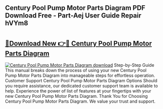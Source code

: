 ## Century Pool Pump Motor Parts Diagram PDF Download Free - Part-Aej User Guide Repair hVYm8

# <h2><a href="http://dfl7g7.blite.top/?on=Century+Pool+Pump+Motor+Parts+Diagram">🔗Download New 👉🔴 Century Pool Pump Motor Parts Diagram</a></h2>

[![Century Pool Pump Motor Parts Diagram download](https://i.imgur.com/lujVjoI.png)](http://dfl7g7.blite.top/?on=Century+Pool+Pump+Motor+Parts+Diagram)
Step-by-Step Guide This manual breaks down the process of using your new Century Pool Pump Motor Parts Diagram into manageable steps for effortless operation. Customer Support Century Pool Pump Motor Parts Diagram Options Should you require assistance, our dedicated customer support team is available to help. Experience the power of list of features at your fingertips with your new Century Pool Pump Motor Parts Diagram. Thank You for Choosing Century Pool Pump Motor Parts Diagram. We value your trust and support.
